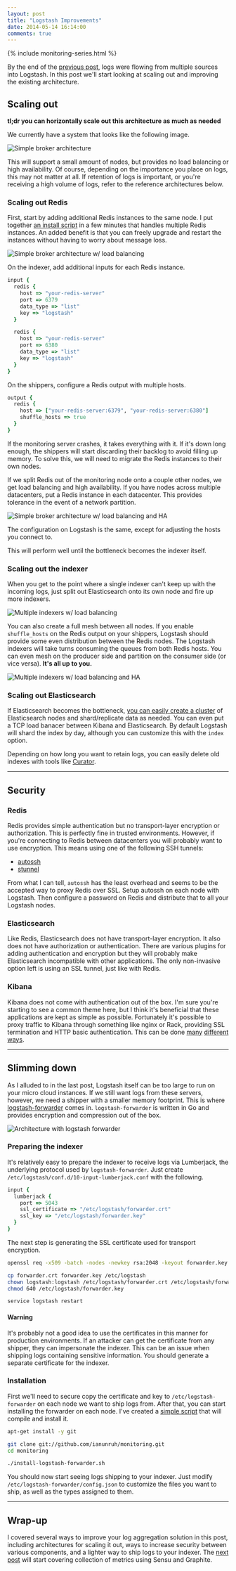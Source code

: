 ```yaml
---
layout: post
title: "Logstash Improvements"
date: 2014-05-14 16:14:00
comments: true
---
```


{% include monitoring-series.html %}

By the end of the [previous post](/2014/05/monitor-everything-part-2.html), logs were flowing from multiple sources into Logstash. In this post we'll start looking at scaling out and improving the existing architecture.

<div class="clearfix"></div>

## Scaling out

**tl;dr you can horizontally scale out this architecture as much as needed**

We currently have a system that looks like the following image.

![Simple broker architecture](/images/mep3/simple-broker.png)

This will support a small amount of nodes, but provides no load balancing or high availability. Of course, depending on the importance you place on logs, this may not matter at all. If retention of logs is important, or you're receiving a high volume of logs, refer to the reference architectures below.

### Scaling out Redis

First, start by adding additional Redis instances to the same node. I put together [an install script](https://gist.github.com/ianunruh/4332ad3d341a34bdb2f9) in a few minutes that handles multiple Redis instances. An added benefit is that you can freely upgrade and restart the instances without having to worry about message loss.

![Simple broker architecture w/ load balancing](/images/mep3/simple-broker-lb.png)

On the indexer, add additional inputs for each Redis instance.

```ruby
input {
  redis {
    host => "your-redis-server"
    port => 6379
    data_type => "list"
    key => "logstash"
  }

  redis {
    host => "your-redis-server"
    port => 6380
    data_type => "list"
    key => "logstash"
  }
}
```

On the shippers, configure a Redis output with multiple hosts.

```ruby
output {
  redis {
    host => ["your-redis-server:6379", "your-redis-server:6380"]
    shuffle_hosts => true
  }
}
```

If the monitoring server crashes, it takes everything with it. If it's down long enough, the shippers will start discarding their backlog to avoid filling up memory. To solve this, we will need to migrate the Redis instances to their own nodes.

If we split Redis out of the monitoring node onto a couple other nodes, we get load balancing and high availability. If you have nodes across multiple datacenters, put a Redis instance in each datacenter. This provides tolerance in the event of a network partition.

![Simple broker architecture w/ load balancing and HA](/images/mep3/simple-broker-ha-lb.png)

The configuration on Logstash is the same, except for adjusting the hosts you connect to.

This will perform well until the bottleneck becomes the indexer itself.

### Scaling out the indexer

When you get to the point where a single indexer can't keep up with the incoming logs, just split out Elasticsearch onto its own node and fire up more indexers.

![Multiple indexers w/ load balancing](/images/mep3/lb-indexer.png)

You can also create a full mesh between all nodes. If you enable `shuffle_hosts` on the Redis output on your shippers, Logstash should provide some even distribution between the Redis nodes. The Logstash indexers will take turns consuming the queues from both Redis hosts. You can even mesh on the producer side and partition on the consumer side (or vice versa). **It's all up to you.**

![Multiple indexers w/ load balancing and HA](/images/mep3/ha-lb-indexer.png)

### Scaling out Elasticsearch

If Elasticsearch becomes the bottleneck, [you can easily create a cluster](http://www.elasticsearch.org/guide/en/elasticsearch/guide/current/distributed-cluster.html) of Elasticsearch nodes and shard/replicate data as needed. You can even put a TCP load banacer between Kibana and Elasticsearch. By default Logstash will shard the index by day, although you can customize this with the `index` option.

Depending on how long you want to retain logs, you can easily delete old indexes with tools like [Curator](https://github.com/elasticsearch/curator).

***

## Security

### Redis

Redis provides simple authentication but no transport-layer encryption or authorization. This is perfectly fine in trusted environments. However, if you're connecting to Redis between datacenters you will probably want to use encryption. This means using one of the following SSH tunnels:

- [autossh](http://tech.3scale.net/2012/07/25/fun-with-redis-replication/)
- [stunnel](http://bencane.com/2014/02/18/sending-redis-traffic-through-an-ssl-tunnel-with-stunnel/)

From what I can tell, `autossh` has the least overhead and seems to be the accepted way to proxy Redis over SSL. Setup autossh on each node with Logstash. Then configure a password on Redis and distribute that to all your Logstash nodes.

### Elasticsearch

Like Redis, Elasticsearch does not have transport-layer encryption. It also does not have authorization or authentication. There are various plugins for adding authentication and encryption but they will probably make Elasticsearch incompatible with other applications. The only non-invasive option left is using an SSL tunnel, just like with Redis.

### Kibana

Kibana does not come with authentication out of the box. I'm sure you're starting to see a common theme here, but I think it's beneficial that these applications are kept as simple as possible. Fortunately it's possible to proxy traffic to Kibana through something like nginx or Rack, providing SSL termination and HTTP basic authentication. This can be done [many](http://technosophos.com/2014/03/19/ssl-password-protection-for-kibana.html) [different](https://github.com/elasticsearch/kibana/blob/master/sample/nginx.conf) [ways](https://github.com/christian-marie/kibana3_auth).

***

## Slimming down

As I alluded to in the last post, Logstash itself can be too large to run on your micro cloud instances. If we still want logs from these servers, however, we need a shipper with a smaller memory footprint. This is where [logstash-forwarder](https://github.com/elasticsearch/logstash-forwarder) comes in. `logstash-forwarder` is written in Go and provides encryption and compression out of the box.

![Architecture with logstash forwarder](/images/mep3/forwarder.png)

### Preparing the indexer

It's relatively easy to prepare the indexer to receive logs via Lumberjack, the underlying protocol used by `logstash-forwarder`. Just create `/etc/logstash/conf.d/10-input-lumberjack.conf` with the following.

```ruby
input {
  lumberjack {
    port => 5043
    ssl_certificate => "/etc/logstash/forwarder.crt"
    ssl_key => "/etc/logstash/forwarder.key"
  }
}
```

The next step is generating the SSL certificate used for transport encryption.

```bash
openssl req -x509 -batch -nodes -newkey rsa:2048 -keyout forwarder.key -out forwarder.crt

cp forwarder.crt forwarder.key /etc/logstash
chown logstash:logstash /etc/logstash/forwarder.crt /etc/logstash/forwarder.key
chmod 640 /etc/logstash/forwarder.key

service logstash restart
```

<div class="alert alert-warning">
  <h4>Warning</h4>

  It's probably not a good idea to use the certificates in this manner for production environments. If an attacker can get the certificate from any shipper, they can impersonate the indexer. This can be an issue when shipping logs containing sensitive information. You should generate a separate certificate for the indexer.
</div>

### Installation

First we'll need to secure copy the certificate and key to `/etc/logstash-forwarder` on each node we want to ship logs from. After that, you can start installing the forwarder on each node. I've created a [simple script](https://github.com/ianunruh/monitoring/blob/master/install-logstash-forwarder.sh) that will compile and install it.

```bash
apt-get install -y git

git clone git://github.com/ianunruh/monitoring.git
cd monitoring

./install-logstash-forwarder.sh
```

You should now start seeing logs shipping to your indexer. Just modify `/etc/logstash-forwarder/config.json` to customize the files you want to ship, as well as the types assigned to them.

***

## Wrap-up

I covered several ways to improve your log aggregation solution in this post, including architectures for scaling it out, ways to increase security between various components, and a lighter way to ship logs to your indexer. The [next post](/2014/05/monitor-everything-part-4.html) will start covering collection of metrics using Sensu and Graphite.
